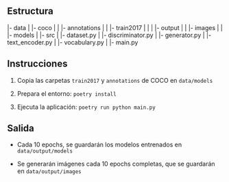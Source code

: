 ## Estructura
|- data
|   |- coco
|   |   |- annotations
|   |   |- train2017
|   |
|   |- output
|   |   |- images
|   |   |- models
|
|- src
|   |- dataset.py
|   |- discriminator.py
|   |- generator.py
|   |- text_encoder.py
|   |- vocabulary.py
|
|- main.py


## Instrucciones

1. Copia las carpetas ``train2017`` y ``annotations`` de COCO en ``data/models``

2. Prepara el entorno: ``poetry install``

3. Ejecuta la aplicación: ``poetry run python main.py``


## Salida

- Cada 10 epochs, se guardarán los modelos entrenados en ``data/output/models``

- Se generarán imágenes cada 10 epochs completas, que se guardarán en ``data/output/images``